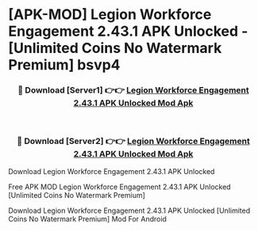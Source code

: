 # [APK-MOD] Legion Workforce Engagement 2.43.1 APK Unlocked - [Unlimited Coins No Watermark Premium] bsvp4



<div align="center">
<h3>🔴 Download [Server1] 👉👉 <a href="https://momento.my/?title=Legion_Workforce_Engagement_2.43.1_APK_Unlocked">Legion Workforce Engagement 2.43.1 APK Unlocked Mod Apk</a></h3><br>

<h3>🔴 Download [Server2] 👉👉 <a href="https://momento.my/?title=Legion_Workforce_Engagement_2.43.1_APK_Unlocked">Legion Workforce Engagement 2.43.1 APK Unlocked Mod Apk</a></h3>
</div>



Download Legion Workforce Engagement 2.43.1 APK Unlocked 

Free APK MOD Legion Workforce Engagement 2.43.1 APK Unlocked [Unlimited Coins No Watermark Premium]

Download Legion Workforce Engagement 2.43.1 APK Unlocked [Unlimited Coins No Watermark Premium] Mod For Android
